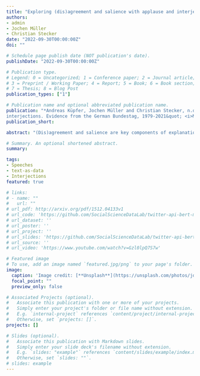 ```yaml
---
title: "Exploring (dis)agreement and salience with applause and interjections. Evidence from the German Bundestag, 1979-2021 (Conference Paper, 2022)"
authors:
- admin
- Jochen Müller
- Christian Stecker
date: "2022-09-30T00:00:00Z"
doi: ""

# Schedule page publish date (NOT publication's date).
publishDate: "2022-09-30T00:00:00Z"

# Publication type.
# Legend: 0 = Uncategorized; 1 = Conference paper; 2 = Journal article;
# 3 = Preprint / Working Paper; 4 = Report; 5 = Book; 6 = Book section;
# 7 = Thesis; 8 = Blog Post
publication_types: ["1"]

# Publication name and optional abbreviated publication name.
publication: "*Andreas Küpfer, Jochen Müller and Christian Stecker, n.d. &quot;Exploring (dis)agreement and salience with applause and
interjections. Evidence from the German Bundestag, 1979-2021&quot; <i>Manuscript in preparation</i>.*"
publication_short: 

abstract: "(Dis)agreement and salience are key components of explanations in political science. Several approaches such as expert surveys and quantitative text analysis provide useful measures of these concepts. We show that further measures can be gained from an often overlooked part of debates: non-verbal (e.g. applause, laughter) or verbal (short statements) acts of members of parliament. The frequency, intensity and directions of these acts paint a fine-grained picture of salience, conflict and polarization of political issues and cycles in coalition mood, inter-party relations and elections. ‘In our proof of concept’, we explore this potential of using a novel corpus of all debates of the German Bundestag between 1949 and 2021."

# Summary. An optional shortened abstract.
summary: 

tags:
- Speeches
- text-as-data
- Interjections
featured: true

# links:
# - name: ""
#   url: ""
# url_pdf: http://arxiv.org/pdf/1512.04133v1
# url_code: 'https://github.com/SocialScienceDataLab/twitter-api-bert-method/tree/main/code'
# url_dataset: ''
# url_poster: ''
# url_project: ''
# url_slides: 'https://github.com/SocialScienceDataLab/twitter-api-bert-method/blob/main/slides-twitter-api-bert-method.pdf'
# url_source: ''
# url_video: 'https://www.youtube.com/watch?v=Gzl0lpQ7S7w'

# Featured image
# To use, add an image named `featured.jpg/png` to your page's folder. 
image:
  caption: 'Image credit: [**Unsplash**](https://unsplash.com/photos/jdD8gXaTZsc)'
  focal_point: ""
  preview_only: false

# Associated Projects (optional).
#   Associate this publication with one or more of your projects.
#   Simply enter your project's folder or file name without extension.
#   E.g. `internal-project` references `content/project/internal-project/index.md`.
#   Otherwise, set `projects: []`.
projects: []

# Slides (optional).
#   Associate this publication with Markdown slides.
#   Simply enter your slide deck's filename without extension.
#   E.g. `slides: "example"` references `content/slides/example/index.md`.
#   Otherwise, set `slides: ""`.
# slides: example
---
```

